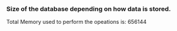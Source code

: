 ### Size of the database depending on how data is stored.
Total Memory used to perform the opeations is:  656144
